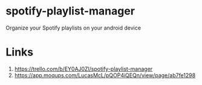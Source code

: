 # spotify-playlist-manager
Organize your Spotify playlists on your android device

# Links
1. https://trello.com/b/EY0AJ0Zl/spotify-playlist-manager
1. https://app.moqups.com/LucasMcL/pQOP4iQEQn/view/page/ab7fe1298
